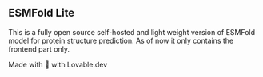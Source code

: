 ## ESMFold Lite

This is a fully open source self-hosted and light weight version of ESMFold model for protein structure prediction. As of now it only contains the frontend part only.

Made with 💚 with Lovable.dev
